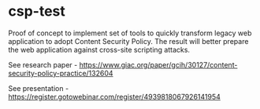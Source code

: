 # csp-test
Proof of concept to implement set of tools to quickly transform legacy web application to adopt Content Security Policy. The result will better prepare the web application against cross-site scripting attacks.

See research paper - https://www.giac.org/paper/gcih/30127/content-security-policy-practice/132604

See presentation - https://register.gotowebinar.com/register/4939818067926141954
